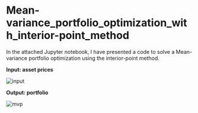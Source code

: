 # Mean-variance_portfolio_optimization_with_interior-point_method

In the attached Jupyter notebook, I have presented a code to solve a Mean-variance portfolio optimization using the interior-point method.

__Input: asset prices__

![input](https://github.com/ArunSehrawat/Mean-variance_portfolio_optimization_with_interior-point_method/assets/99533657/79de9fe4-7dc4-4b65-b7ef-5a93f4fe895a)



__Output: portfolio__

![mvp](https://github.com/ArunSehrawat/Mean-variance_portfolio_optimization_with_interior-point_method/assets/99533657/46b960ec-9427-4cdb-9f7c-c1661f1c67eb)
